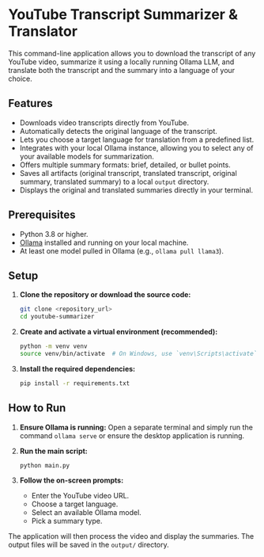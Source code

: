 # YouTube Transcript Summarizer & Translator

This command-line application allows you to download the transcript of any YouTube video, summarize it using a locally running Ollama LLM, and translate both the transcript and the summary into a language of your choice.

## Features

-   Downloads video transcripts directly from YouTube.
-   Automatically detects the original language of the transcript.
-   Lets you choose a target language for translation from a predefined list.
-   Integrates with your local Ollama instance, allowing you to select any of your available models for summarization.
-   Offers multiple summary formats: brief, detailed, or bullet points.
-   Saves all artifacts (original transcript, translated transcript, original summary, translated summary) to a local `output` directory.
-   Displays the original and translated summaries directly in your terminal.

## Prerequisites

-   Python 3.8 or higher.
-   [Ollama](https://ollama.com/) installed and running on your local machine.
-   At least one model pulled in Ollama (e.g., `ollama pull llama3`).

## Setup

1.  **Clone the repository or download the source code:**
    ```bash
    git clone <repository_url>
    cd youtube-summarizer
    ```

2.  **Create and activate a virtual environment (recommended):**
    ```bash
    python -m venv venv
    source venv/bin/activate  # On Windows, use `venv\Scripts\activate`
    ```

3.  **Install the required dependencies:**
    ```bash
    pip install -r requirements.txt
    ```

## How to Run

1.  **Ensure Ollama is running:**
    Open a separate terminal and simply run the command `ollama serve` or ensure the desktop application is running.

2.  **Run the main script:**
    ```bash
    python main.py
    ```

3.  **Follow the on-screen prompts:**
    -   Enter the YouTube video URL.
    -   Choose a target language.
    -   Select an available Ollama model.
    -   Pick a summary type.

The application will then process the video and display the summaries. The output files will be saved in the `output/` directory.